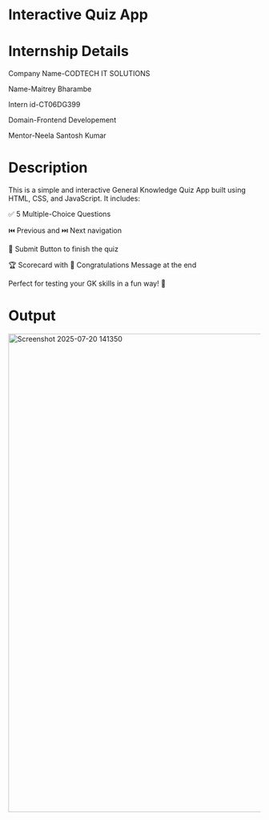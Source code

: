 # Interactive Quiz App

# Internship Details
Company Name-CODTECH IT SOLUTIONS

Name-Maitrey Bharambe

Intern id-CT06DG399

Domain-Frontend Developement

Mentor-Neela Santosh Kumar

# Description

This is a simple and interactive General Knowledge Quiz App built using HTML, CSS, and JavaScript.
It includes:

✅ 5 Multiple-Choice Questions

⏮️ Previous and ⏭️ Next navigation

📝 Submit Button to finish the quiz

🏆 Scorecard with 🎉 Congratulations Message at the end

Perfect for testing your GK skills in a fun way! 🚀

# Output

<img width="1888" height="957" alt="Screenshot 2025-07-20 141350" src="https://github.com/user-attachments/assets/c7ab035e-426b-43ef-837f-4c4003d82ee2" />


